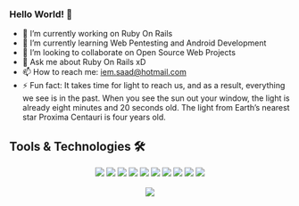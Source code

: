 ### Hello World! 👋

- 🔭 I’m currently working on Ruby On Rails
- 🌱 I’m currently learning Web Pentesting and Android Development
- 👯 I’m looking to collaborate on Open Source Web Projects
- 💬 Ask me about Ruby On Rails xD
- 📫 How to reach me: iem.saad@hotmail.com
- ⚡ Fun fact: It takes time for light to reach us, and as a result, everything we see is in the past. When you see the sun out your window, the light is already eight minutes and 20 seconds old. The light from Earth’s nearest star Proxima Centauri is four years old.


## Tools & Technologies 🛠
<div align="center">
<!-- <p align="center"></p> -->
<img src="https://img.shields.io/badge/Ruby_on_Rails-CC0000?style=for-the-badge&logo=ruby-on-rails&logoColor=white" />
<img src="https://img.shields.io/badge/Ruby-CC342D?style=for-the-badge&logo=ruby&logoColor=white" />
<img src="https://img.shields.io/badge/Android-3DDC84?style=for-the-badge&logo=android&logoColor=white" />
<img src="https://img.shields.io/badge/Ubuntu-E95420?style=for-the-badge&logo=ubuntu&logoColor=white" />
<img src="https://img.shields.io/badge/JavaScript-F7DF1E?style=for-the-badge&logo=javascript&logoColor=white" />
<img src="https://img.shields.io/badge/.NET-5C2D91?style=for-the-badge&logo=.net&logoColor=white" />
<img src="https://img.shields.io/badge/Git-F05032?style=for-the-badge&logo=git&logoColor=white" />
<img src="https://img.shields.io/badge/Adobe_Photoshop-00aeff?style=for-the-badge&logo=Adobe%20photoshop&logoColor=white"/>
<img src="https://img.shields.io/badge/PostgreSQL-316192?style=for-the-badge&logo=postgresql&logoColor=white" />
<img src="https://img.shields.io/badge/Heroku-430098?style=for-the-badge&logo=heroku&logoColor=white" />    
<br><br>
<img align="center"  src="https://github-readme-stats.vercel.app/api/top-langs/?username=iem-saad&theme=dark&layout=compact&langs_count=20&hide_title=true"/>
</div>
